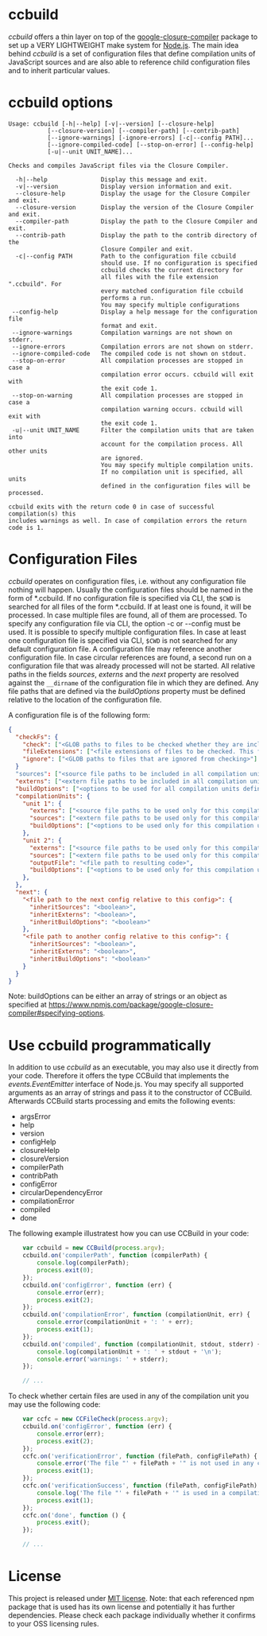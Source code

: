 # ccbuild
_ccbuild_ offers a thin layer on top of the [google-closure-compiler](https://www.npmjs.com/package/google-closure-compiler) package to set up a VERY LIGHTWEIGHT make system for [Node.js](https://nodejs.org/en/). The main idea behind _ccbuild_ is a set of configuration files that define compilation units of JavaScript sources and are also able to reference child configuration files and to inherit particular values.

# ccbuild options
```
Usage: ccbuild [-h|--help] [-v|--version] [--closure-help]
           [--closure-version] [--compiler-path] [--contrib-path]
           [--ignore-warnings] [-ignore-errors] [-c|--config PATH]...
           [--ignore-compiled-code] [--stop-on-error] [--config-help]
           [-u|--unit UNIT_NAME]...

Checks and compiles JavaScript files via the Closure Compiler.

  -h|--help               Display this message and exit.
  -v|--version            Display version information and exit.
  --closure-help          Display the usage for the Closure Compiler and exit.
  --closure-version       Display the version of the Closure Compiler and exit.
  --compiler-path         Display the path to the Closure Compiler and exit.
  --contrib-path          Display the path to the contrib directory of the
                          Closure Compiler and exit.
  -c|--config PATH        Path to the configuration file ccbuild
                          should use. If no configuration is specified
                          ccbuild checks the current directory for
                          all files with the file extension ".ccbuild". For
                          every matched configuration file ccbuild
                          performs a run.
                          You may specify multiple configurations
 --config-help            Display a help message for the configuration file
                          format and exit.
 --ignore-warnings        Compilation warnings are not shown on stderr.
 --ignore-errors          Compilation errors are not shown on stderr.
 --ignore-compiled-code   The compiled code is not shown on stdout.
 --stop-on-error          All compilation processes are stopped in case a
                          compilation error occurs. ccbuild will exit with
                          the exit code 1.
 --stop-on-warning        All compilation processes are stopped in case a
                          compilation warning occurs. ccbuild will exit with
                          the exit code 1.
 -u|--unit UNIT_NAME      Filter the compilation units that are taken into
                          account for the compilation process. All other units
                          are ignored.
                          You may specify multiple compilation units.
                          If no compilation unit is specified, all units
                          defined in the configuration files will be processed.

ccbuild exits with the return code 0 in case of successful compilation(s) this
includes warnings as well. In case of compilation errors the return code is 1.
```

# Configuration Files
_ccbuild_ operates on configuration files, i.e. without any configuration file nothing will happen. Usually the configuration files should be named in the form of *.ccbuild.
If no configuration file is specified via CLI, the `$CWD` is searched for all files of the form *.ccbuild. If at least one is found, it will be processed. In case multiple files are found, all of them are processed. To specify any configuration file via CLI, the option -c <FILE PATH> or --config <FILE PATH> must be used. It is possible to specify multiple configuration files. In case at least one configuration file is specified via CLI, `$CWD` is not searched for any default configuration file. A configuration file may reference another configuration file. In case circular references are found, a second run on a configuration file that was already processed will not be started. All relative paths in the fields _sources_, _externs_ and the _next_ property are resolved against the `__dirname` of the configuration file in which they are defined. Any file paths that are defined via the _buildOptions_ property must be defined relative to the location of the configuration file.

A configuration file is of the following form:

```json
{
  "checkFs": {
    "check": ["<GLOB paths to files to be checked whether they are included in any compilation unit>"],
    "fileExtensions": ["<file extensions of files to be checked. This filter is applied on files resulting from \"check\". If nothing is specified, the default is set to \".js\" and \".json\">"],
    "ignore": ["<GLOB paths to files that are ignored from checking>"]
  }
  "sources": ["<source file paths to be included in all compilation units defined in this config>"],
  "externs": ["<extern file paths to be included in all compilation units defined in this config>"],
  "buildOptions": ["<options to be used for all compilation units defined in this config>"],
  "compilationUnits": {
    "unit 1": {
      "externs": ["<source file paths to be used only for this compilation unit>"],
      "sources": ["<extern file paths to be used only for this compilation unit>"],
      "buildOptions": ["<options to be used only for this compilation unit>"]
    },
    "unit 2": {
      "externs": ["<source file paths to be used only for this compilation unit>"],
      "sources": ["<extern file paths to be used only for this compilation unit>"],
      "outputFile": "<file path to resulting code>",
      "buildOptions": ["<options to be used only for this compilation unit>"]
    },
  },
  "next": {
    "<file path to the next config relative to this config>": {
      "inheritSources": "<boolean>",
      "inheritExterns": "<boolean>",
      "inheritBuildOptions": "<boolean>"
    },
    "<file path to another config relative to this config>": {
      "inheritSources": "<boolean>",
      "inheritExterns": "<boolean>",
      "inheritBuildOptions": "<boolean>"
    }
  }
}
```
Note: buildOptions can be either an array of strings or an object as specified
at https://www.npmjs.com/package/google-closure-compiler#specifying-options.

# Use ccbuild programmatically
In addition to use _ccbuild_ as an executable, you may also use it directly from your code. Therefore it offers the type CCBuild that implements the _events.EventEmitter_ interface of Node.js. You may specify all supported arguments as an array of strings and pass it to the constructor of CCBuild. Afterwards CCBuild starts processing and emits the following events:
 * argsError
 * help
 * version
 * configHelp
 * closureHelp
 * closureVersion
 * compilerPath
 * contribPath
 * configError
 * circularDependencyError
 * compilationError
 * compiled
 * done

The following example illustratest how you can use CCBuild in your code:
```javascript
    var ccbuild = new CCBuild(process.argv);
    ccbuild.on('compilerPath', function (compilerPath) {
        console.log(compilerPath);
        process.exit(0);
    });
    ccbuild.on('configError', function (err) {
        console.error(err);
        process.exit(2);
    });
    ccbuild.on('compilationError', function (compilationUnit, err) {
        console.error(compilationUnit + ': ' + err);
        process.exit(1);
    });
    ccbuild.on('compiled', function (compilationUnit, stdout, stderr) {
        console.log(compilationUnit + ': ' + stdout + '\n');
        console.error('warnings: ' + stderr);
    });

    // ...
```

To check whether certain files are used in any of the compilation unit you may use the following code:
```javascript
    var ccfc = new CCFileCheck(process.argv);
    ccbuild.on('configError', function (err) {
        console.error(err);
        process.exit(2);
    });
    ccfc.on('verificationError', function (filePath, configFilePath) {
        console.error('The file "' + filePath + '" is not used in any compilation unit of "' + configFilePath + '"');
        process.exit(1);
    });
    ccfc.on('verificationSuccess', function (filePath, configFilePath) {
        console.log('The file "' + filePath + '" is used in a compilation unit of "' + configFilePath + '"');
        process.exit(1);
    });
    ccfc.on('done', function () {
        process.exit();
    });

    // ...
```

# License
This project is released under [MIT license](./LICENSE). Note: that each referenced npm package that is used has its own license and potentially it has further dependencies. Please check each package individually whether it confirms to your OSS licensing rules.
